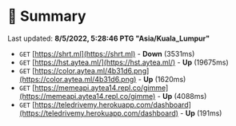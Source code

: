 # 📖 Summary
Last updated: **8/5/2022, 5:28:46 PTG "Asia/Kuala_Lumpur"**

- `GET` [https://shrt.ml](https://shrt.ml) - **Down** (3531ms)
- `GET` [https://hst.aytea.ml/](https://hst.aytea.ml/) - **Up** (19675ms)
- `GET` [https://color.aytea.ml/4b31d6.png](https://color.aytea.ml/4b31d6.png) - **Up** (1620ms)
- `GET` [https://memeapi.aytea14.repl.co/gimme](https://memeapi.aytea14.repl.co/gimme) - **Up** (4088ms)
- `GET` [https://teledrivemy.herokuapp.com/dashboard](https://teledrivemy.herokuapp.com/dashboard) - **Up** (191ms)
